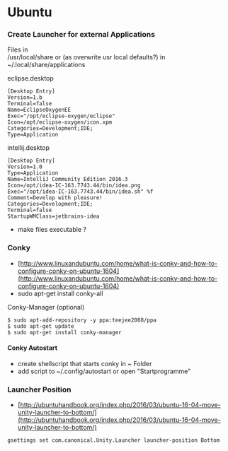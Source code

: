 # Ubuntu

### Create Launcher for external Applications

Files in  
/usr/local/share or \(as overwrite usr local defaults?\) in ~/.local/share/applications

eclipse.desktop

```
[Desktop Entry]
Version=1.b
Terminal=false
Name=EclipseOxygenEE
Exec="/opt/eclipse-oxygen/eclipse"
Icon=/opt/eclipse-oxygen/icon.xpm
Categories=Development;IDE;
Type=Application
```

intellij.desktop

```
[Desktop Entry]
Version=1.0
Type=Application
Name=IntelliJ Community Edition 2016.3
Icon=/opt/idea-IC-163.7743.44/bin/idea.png
Exec="/opt/idea-IC-163.7743.44/bin/idea.sh" %f
Comment=Develop with pleasure!
Categories=Development;IDE;
Terminal=false
StartupWMClass=jetbrains-idea
```

* make files executable ?

### Conky

* [http://www.linuxandubuntu.com/home/what-is-conky-and-how-to-configure-conky-on-ubuntu-1604](http://www.linuxandubuntu.com/home/what-is-conky-and-how-to-configure-conky-on-ubuntu-1604)
* sudo apt-get install conky-all

Conky-Manager \(optional\)

```
$ sudo apt-add-repository -y ppa:teejee2008/ppa
$ sudo apt-get update
$ sudo apt-get install conky-manager
```

#### Conky Autostart

* create shellscript that starts conky in ~ Folder
* add script to ~/.config/autostart or open "Startprogramme"

### Launcher Position

* [http://ubuntuhandbook.org/index.php/2016/03/ubuntu-16-04-move-unity-launcher-to-bottom/](http://ubuntuhandbook.org/index.php/2016/03/ubuntu-16-04-move-unity-launcher-to-bottom/)

```
gsettings set com.canonical.Unity.Launcher launcher-position Bottom
```



